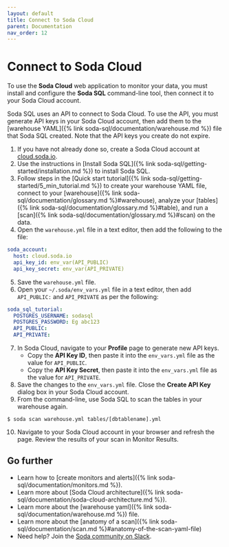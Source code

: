 ```yaml
---
layout: default
title: Connect to Soda Cloud
parent: Documentation
nav_order: 12
---
```


# Connect to Soda Cloud

To use the **Soda Cloud** web application to monitor your data, you must install and configure the **Soda SQL** command-line tool, then connect it to your Soda Cloud account.

Soda SQL uses an API to connect to Soda Cloud. To use the API, you must generate API keys in your Soda Cloud account, then add them to the [warehouse YAML]({% link soda-sql/documentation/warehouse.md %}) file that Soda SQL created. Note that the API keys you create do not expire. 


1. If you have not already done so, create a Soda Cloud account at <a href="https://cloud.soda.io/signup" target="_blank"> cloud.soda.io</a>.
2. Use the instructions in [Install Soda SQL]({% link soda-sql/getting-started/installation.md %}) to install Soda SQL.
3. Follow steps in the [Quick start tutorial]({% link soda-sql/getting-started/5_min_tutorial.md %}) to create your warehouse YAML file, connect to your [warehouse]({% link soda-sql/documentation/glossary.md %}#warehouse), analyze your [tables]({% link soda-sql/documentation/glossary.md %}#table), and run a [scan]({% link soda-sql/documentation/glossary.md %}#scan) on the data.
4. Open the `warehouse.yml` file in a text editor, then add the following to the file:
```yaml
soda_account:
  host: cloud.soda.io
  api_key_id: env_var(API_PUBLIC)
  api_key_secret: env_var(API_PRIVATE)
```
5. Save the `warehouse.yml` file.
6. Open your `~/.soda/env_vars.yml` file in a text editor, then add `API_PUBLIC:` and `API_PRIVATE` as per the following:
```yaml
soda_sql_tutorial:
  POSTGRES_USERNAME: sodasql
  POSTGRES_PASSWORD: Eg abc123
  API_PUBLIC: 
  API_PRIVATE: 
```
7. In Soda Cloud, navigate to your **Profile** page to generate new API keys.
    * Copy the **API Key ID**, then paste it into the `env_vars.yml` file as the value for `API_PUBLIC`.
    * Copy the **API Key Secret**, then paste it into the `env_vars.yml` file as the value for `API_PRIVATE`.
8. Save the changes to the `env_vars.yml` file. Close the **Create API Key** dialog box in your Soda Cloud account.
9. From the command-line, use Soda SQL to scan the tables in your warehouse again.
```shell
$ soda scan warehouse.yml tables/[dbtablename].yml
```
10. Navigate to your Soda Cloud account in your browser and refresh the page. Review the results of your scan in Monitor Results.

## Go further

* Learn how to [create monitors and alerts]({% link soda-sql/documentation/monitors.md %}).
* Learn more about [Soda Cloud architecture]({% link soda-sql/documentation/soda-cloud-architecture.md %}).
* Learn more about the [warehouse yaml]({% link soda-sql/documentation/warehouse.md %}) file.
* Learn more about the [anatomy of a scan]({% link soda-sql/documentation/scan.md %}#anatomy-of-the-scan-yaml-file)
* Need help? Join the <a href="http://community.soda.io/slack" target="_blank"> Soda community on Slack</a>.

